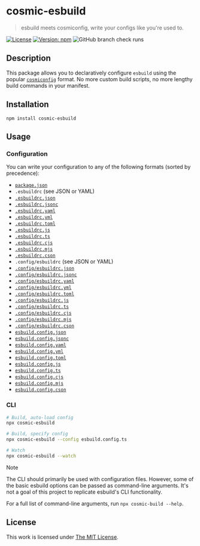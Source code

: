 # cosmic-esbuild

> esbuild meets cosmiconfig, write your configs like you're used to.

[![License](https://img.shields.io/github/license/idleberg/cosmic-esbuild?color=blue&style=for-the-badge)](https://github.com/idleberg/cosmic-esbuild/blob/main/LICENSE)
[![Version: npm](https://img.shields.io/npm/v/cosmic-esbuild?style=for-the-badge)](https://www.npmjs.org/package/cosmic-esbuild)
![GitHub branch check runs](https://img.shields.io/github/check-runs/idleberg/cosmic-esbuild/main?style=for-the-badge)

## Description

This package allows you to declaratively configure `esbuild` using the popular [`cosmiconfig`](https://github.com/cosmiconfig/cosmiconfig) format. No more custom build scripts, no more lengthy build commands in your manifest.

## Installation

```shell
npm install cosmic-esbuild
```

## Usage

### Configuration

You can write your configuration to any of the following formats (sorted by precedence):

- [`package.json`](examples/package.json)
- `.esbuildrc` (see JSON or YAML)
- [`.esbuildrc.json`](examples/esbuild.config.json)
- [`.esbuildrc.jsonc`](examples/esbuild.config.jsonc)
- [`.esbuildrc.yaml`](examples/esbuild.config.yaml)
- [`.esbuildrc.yml`](examples/esbuild.config.yml)
- [`.esbuildrc.toml`](examples/esbuild.config.toml)
- [`.esbuildrc.js`](examples/esbuild.config.js)
- [`.esbuildrc.ts`](examples/esbuild.config.ts)
- [`.esbuildrc.cjs`](examples/esbuild.config.cjs)
- [`.esbuildrc.mjs`](examples/esbuild.config.mjs)
- [`.esbuildrc.cson`](examples/esbuild.config.cson)
- `.config/esbuildrc` (see JSON or YAML)
- [`.config/esbuildrc.json`](examples/esbuild.config.json)
- [`.config/esbuildrc.jsonc`](examples/esbuild.config.jsonc)
- [`.config/esbuildrc.yaml`](examples/esbuild.config.yaml)
- [`.config/esbuildrc.yml`](examples/esbuild.config.yml)
- [`.config/esbuildrc.toml`](examples/esbuild.config.toml)
- [`.config/esbuildrc.js`](examples/esbuild.config.js)
- [`.config/esbuildrc.ts`](examples/esbuild.config.ts)
- [`.config/esbuildrc.cjs`](examples/esbuild.config.cjs)
- [`.config/esbuildrc.mjs`](examples/esbuild.config.mjs)
- [`.config/esbuildrc.cson`](examples/esbuild.config.cson)
- [`esbuild.config.json`](examples/esbuild.config.json)
- [`esbuild.config.jsonc`](examples/esbuild.config.jsonc)
- [`esbuild.config.yaml`](examples/esbuild.config.yaml)
- [`esbuild.config.yml`](examples/esbuild.config.yml)
- [`esbuild.config.toml`](examples/esbuild.config.toml)
- [`esbuild.config.js`](examples/esbuild.config.js)
- [`esbuild.config.ts`](examples/esbuild.config.ts)
- [`esbuild.config.cjs`](examples/esbuild.config.cjs)
- [`esbuild.config.mjs`](examples/esbuild.config.mjs)
- [`esbuild.config.cson`](examples/esbuild.config.cson)

### CLI

```sh
# Build, auto-load config
npx cosmic-esbuild

# Build, specify config
npx cosmic-esbuild --config esbuild.config.ts

# Watch
npx cosmic-esbuild --watch
```

> [!NOTE]
> The CLI should primarily be used with configuration files. However, some of the basic esbuild options can be passed as command-line arguments. It's not a goal of this project to replicate esbuild's CLI functionality.

For a full list of command-line arguments, run `npx cosmic-build --help`.

## License

This work is licensed under [The MIT License](LICENSE).
